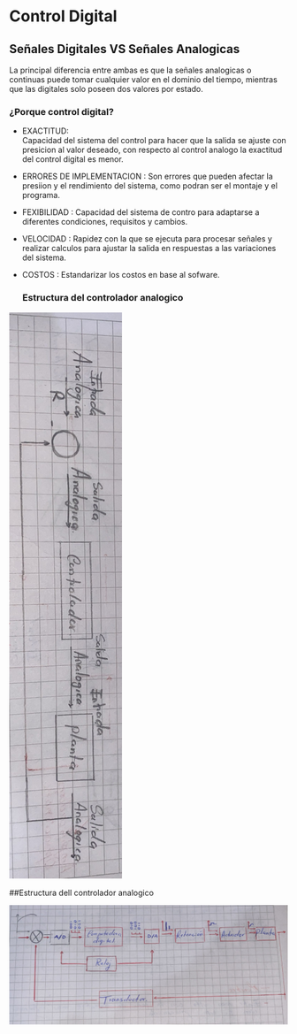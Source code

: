 # Control Digital



## Señales Digitales VS Señales Analogicas 
  La principal diferencia entre ambas es que la señales analogicas o continuas puede tomar cualquier valor en el dominio del tiempo, mientras que las digitales solo poseen dos valores por estado.

### ¿Porque control digital?

* EXACTITUD:<br> 
  Capacidad del sistema del control para hacer que la salida se ajuste con presicion al valor deseado, con respecto al control analogo la exactitud del control digital es menor.<br>
  
* ERRORES DE IMPLEMENTACION : Son errores que pueden afectar la presiion y el rendimiento del sistema, como podran ser el montaje y el programa.<br>

* FEXIBILIDAD : Capacidad del sistema de contro para adaptarse a diferentes condiciones, requisitos y cambios. <br>

* VELOCIDAD : Rapidez con la que se ejecuta para procesar señales y realizar calculos para ajustar la salida en respuestas a las variaciones del sistema. <br>

* COSTOS : Estandarizar los costos en base al sofware.  <br>

  ###  Estructura del controlador analogico <br>
![](Imagenes/Estructuradelcontrolador.PNG) <br>

##Estructura dell controlador analogico <br>

![](Imagenes/Estructuraanalogica.PNG)


